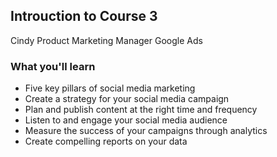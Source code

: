 ## Introuction to Course 3

Cindy
Product Marketing Manager
Google Ads

### What you'll learn
- Five key pillars of social media marketing
- Create a strategy for your social media campaign
- Plan and publish content at the right time and frequency
- Listen to and engage your social media audience
- Measure the success of your campaigns through analytics
- Create compelling reports on your data

